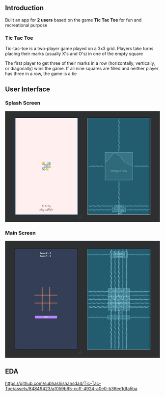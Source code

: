## Introduction
Built an app for **2 users** based on the game **Tic Tac Toe** for fun and recreational purpose

### Tic Tac Toe
Tic-tac-toe is a two-player game played on a 3x3 grid. Players take turns placing their marks (usually X's and O's) in one of the empty square

The first player to get three of their marks in a row (horizontally, vertically, or diagonally) wins the game. If all nine squares are filled and neither player has three in a row, the game is a tie

## User Interface
### Splash Screen
![splash screen](https://github.com/subhashishansda4/Tic-Tac-Toe/blob/main/work/layout_2.jpg)

### Main Screen
![main screen](https://github.com/subhashishansda4/Tic-Tac-Toe/blob/main/work/layout_1.jpg)

## EDA
https://github.com/subhashishansda4/Tic-Tac-Toe/assets/84849423/af059b65-ccff-4924-a0e0-b36ee1dfa5ba
